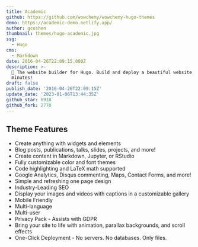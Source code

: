 ```yaml
---
title: Academic
github: https://github.com/wowchemy/wowchemy-hugo-themes
demo: https://academic-demo.netlify.app/
author: gcushen
thumbnail: themes/hugo-academic.jpg
ssg:
  - Hugo
cms:
  - Markdown
date: 2016-04-26T22:09:15.000Z
description: >-
  📝 The website builder for Hugo. Build and deploy a beautiful website in
  minutes!
draft: false
publish_date: '2016-04-26T22:09:15Z'
update_date: '2023-01-06T13:44:35Z'
github_star: 6918
github_fork: 2770
---
```

## Theme Features

- Create anything with widgets and elements
- Blog posts, publications, talks, slides, projects, and more!
- Create content in Markdown, Jupyter, or RStudio
- Fully customizable color and font themes
- Code highlighting and LaTeX math supported
- Google Analytics, Disqus commenting, Maps, Contact Forms, and more!
- Simple and refreshing one page design
- Industry-Leading SEO
- Display your images and videos with captions in a customizable gallery
- Mobile Friendly
- Multi-language
- Multi-user
- Privacy Pack - Assists with GDPR
- Bring your site to life with animation, parallax backgrounds, and scroll effects
- One-Click Deployment - No servers. No databases. Only files.
